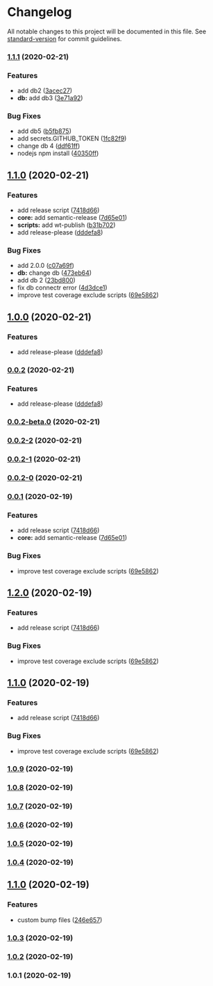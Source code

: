 # Changelog

All notable changes to this project will be documented in this file. See [standard-version](https://github.com/conventional-changelog/standard-version) for commit guidelines.

### [1.1.1](https://github.com/why520crazy/test-sample/compare/v1.1.0...v1.1.1) (2020-02-21)


### Features

* add db2 ([3acec27](https://github.com/why520crazy/test-sample/commit/3acec2709172ba50c4f3286b28d5e3318dd0e012))
* **db:** add db3 ([3e71a92](https://github.com/why520crazy/test-sample/commit/3e71a9250bf1e5cee7237dafda03ec365bebe82e))


### Bug Fixes

* add db5 ([b5fb875](https://github.com/why520crazy/test-sample/commit/b5fb8752775129b8a10d379195d6082920d66ebc))
* add secrets.GITHUB_TOKEN ([1fc82f9](https://github.com/why520crazy/test-sample/commit/1fc82f9d5de7372d57984bb01a5ab31e737bcc15))
* change db 4 ([ddf61ff](https://github.com/why520crazy/test-sample/commit/ddf61ff8c0eb9ac075367faca9a2740725d56dd6))
* nodejs npm install ([40350ff](https://github.com/why520crazy/test-sample/commit/40350ff2ad36e27739749260f9833fd8155b6760))

## [1.1.0](https://www.github.com/why520crazy/test-sample/compare/v1.0.8...v1.1.0) (2020-02-21)


### Features

* add release script ([7418d66](https://www.github.com/why520crazy/test-sample/commit/7418d662a843c053c3d699781a5184fe1d914bb7))
* **core:** add semantic-release ([7d65e01](https://www.github.com/why520crazy/test-sample/commit/7d65e010fe1165a6ad7e5a99b59545b8bf483241))
* **scripts:** add wt-publish ([b31b702](https://www.github.com/why520crazy/test-sample/commit/b31b7027f9e7f4def7d154289ad8c3ac68087a72))
* add release-please ([dddefa8](https://www.github.com/why520crazy/test-sample/commit/dddefa84bef54af79c887c9ea3f69a386cda943d))


### Bug Fixes

* add 2.0.0 ([c07a69f](https://www.github.com/why520crazy/test-sample/commit/c07a69f04dc6f09aa0e72d7f6631911f58393e68))
* **db:** change db ([473eb64](https://www.github.com/why520crazy/test-sample/commit/473eb64acf4b884b1b6214bdc423e14560e18b36))
* add db 2 ([23bd800](https://www.github.com/why520crazy/test-sample/commit/23bd80068a728c08fb40782aa6e9c8547c6584e1))
* fix db connectr error ([4d3dce1](https://www.github.com/why520crazy/test-sample/commit/4d3dce17385adf6a36e44f1147451113f9e7f04b))
* improve test coverage exclude scripts ([69e5862](https://www.github.com/why520crazy/test-sample/commit/69e5862be269a0c0433586dd40c5fe6cd5573e3e))

## [1.0.0](https://github.com/why520crazy/test-sample/compare/v0.0.2-beta.0...v1.0.0) (2020-02-21)


### Features

* add release-please ([dddefa8](https://github.com/why520crazy/test-sample/commit/dddefa84bef54af79c887c9ea3f69a386cda943d))

### [0.0.2](https://github.com/why520crazy/test-sample/compare/v0.0.2-beta.0...v0.0.2) (2020-02-21)


### Features

* add release-please ([dddefa8](https://github.com/why520crazy/test-sample/commit/dddefa84bef54af79c887c9ea3f69a386cda943d))

### [0.0.2-beta.0](https://github.com/why520crazy/test-sample/compare/v0.1.2-3...v0.0.2-beta.0) (2020-02-21)

### [0.0.2-2](https://github.com/why520crazy/test-sample/compare/v0.0.2-1...v0.0.2-2) (2020-02-21)

### [0.0.2-1](https://github.com/why520crazy/test-sample/compare/v0.0.2-0...v0.0.2-1) (2020-02-21)

### [0.0.2-0](https://github.com/why520crazy/test-sample/compare/v0.0.2...v0.0.2-0) (2020-02-21)

### [0.0.1](https://github.com/why520crazy/test-sample/compare/v1.0.8...v0.0.1) (2020-02-19)


### Features

* add release script ([7418d66](https://github.com/why520crazy/test-sample/commit/7418d662a843c053c3d699781a5184fe1d914bb7))
* **core:** add semantic-release ([7d65e01](https://github.com/why520crazy/test-sample/commit/7d65e010fe1165a6ad7e5a99b59545b8bf483241))


### Bug Fixes

* improve test coverage exclude scripts ([69e5862](https://github.com/why520crazy/test-sample/commit/69e5862be269a0c0433586dd40c5fe6cd5573e3e))

## [1.2.0](https://github.com/why520crazy/test-sample/compare/v1.0.8...v1.2.0) (2020-02-19)


### Features

* add release script ([7418d66](https://github.com/why520crazy/test-sample/commit/7418d662a843c053c3d699781a5184fe1d914bb7))


### Bug Fixes

* improve test coverage exclude scripts ([69e5862](https://github.com/why520crazy/test-sample/commit/69e5862be269a0c0433586dd40c5fe6cd5573e3e))

## [1.1.0](https://github.com/why520crazy/test-sample/compare/v1.0.8...v1.1.0) (2020-02-19)


### Features

* add release script ([7418d66](https://github.com/why520crazy/test-sample/commit/7418d662a843c053c3d699781a5184fe1d914bb7))


### Bug Fixes

* improve test coverage exclude scripts ([69e5862](https://github.com/why520crazy/test-sample/commit/69e5862be269a0c0433586dd40c5fe6cd5573e3e))

### [1.0.9](https://github.com/why520crazy/test-sample/compare/v1.0.8...v1.0.9) (2020-02-19)

### [1.0.8](https://github.com/why520crazy/test-sample/compare/v1.0.7...v1.0.8) (2020-02-19)

### [1.0.7](https://github.com/why520crazy/test-sample/compare/v1.0.6...v1.0.7) (2020-02-19)

### [1.0.6](https://github.com/why520crazy/test-sample/compare/v1.0.5...v1.0.6) (2020-02-19)

### [1.0.5](https://github.com/why520crazy/test-sample/compare/v1.0.4...v1.0.5) (2020-02-19)

### [1.0.4](https://github.com/why520crazy/test-sample/compare/v1.1.0...v1.0.4) (2020-02-19)

## [1.1.0](https://github.com/why520crazy/test-sample/compare/v1.0.3...v1.1.0) (2020-02-19)


### Features

* custom bump files ([246e657](https://github.com/why520crazy/test-sample/commit/246e6574988a0fb8480105c73e52efdf64834c6e))

### [1.0.3](https://github.com/why520crazy/test-sample/compare/v1.0.2...v1.0.3) (2020-02-19)

### [1.0.2](https://github.com/why520crazy/test-sample/compare/v1.0.1...v1.0.2) (2020-02-19)

### 1.0.1 (2020-02-19)
